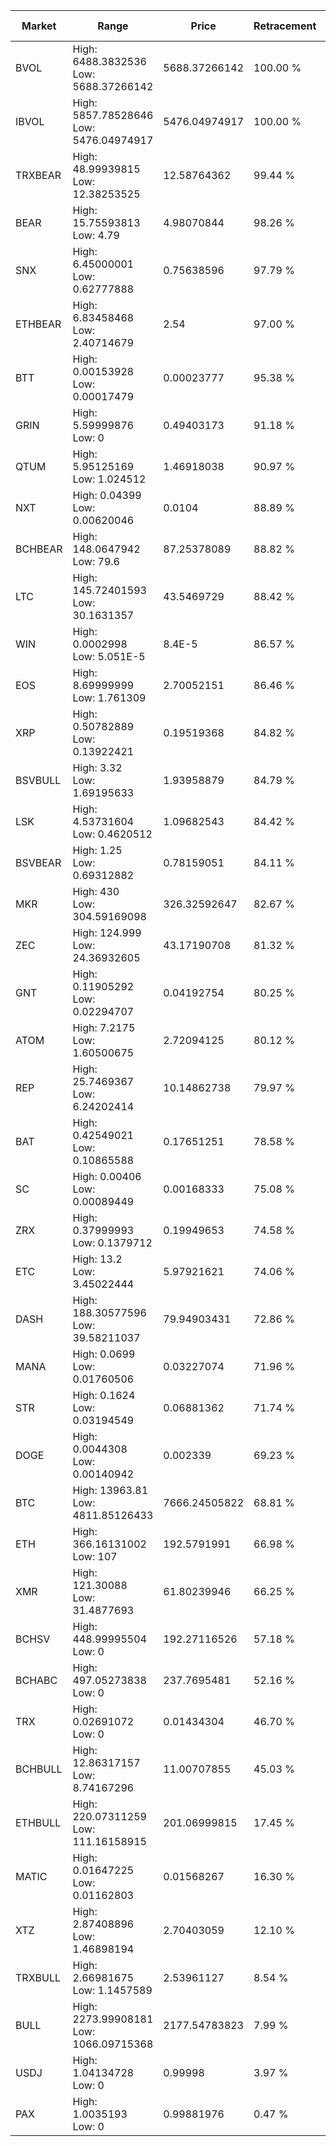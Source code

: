 | Market | Range | Price| Retracement | Doubles to 50% |
| --- | --- | --- | --- | --- |
| BVOL | High: 6488.3832536<br />Low: 5688.37266142 | 5688.37266142 | 100.00 % | 1.07 |
| IBVOL | High: 5857.78528646<br />Low: 5476.04974917 | 5476.04974917 | 100.00 % | 1.03 |
| TRXBEAR | High: 48.99939815<br />Low: 12.38253525 | 12.58764362 | 99.44 % | 2.44 |
| BEAR | High: 15.75593813<br />Low: 4.79 | 4.98070844 | 98.26 % | 2.06 |
| SNX | High: 6.45000001<br />Low: 0.62777888 | 0.75638596 | 97.79 % | 4.68 |
| ETHBEAR | High: 6.83458468<br />Low: 2.40714679 | 2.54 | 97.00 % | 1.82 |
| BTT | High: 0.00153928<br />Low: 0.00017479 | 0.00023777 | 95.38 % | 3.60 |
| GRIN | High: 5.59999876<br />Low: 0 | 0.49403173 | 91.18 % | 5.67 |
| QTUM | High: 5.95125169<br />Low: 1.024512 | 1.46918038 | 90.97 % | 2.37 |
| NXT | High: 0.04399<br />Low: 0.00620046 | 0.0104 | 88.89 % | 2.41 |
| BCHBEAR | High: 148.0647942<br />Low: 79.6 | 87.25378089 | 88.82 % | 1.30 |
| LTC | High: 145.72401593<br />Low: 30.1631357 | 43.5469729 | 88.42 % | 2.02 |
| WIN | High: 0.0002998<br />Low: 5.051E-5 | 8.4E-5 | 86.57 % | 2.09 |
| EOS | High: 8.69999999<br />Low: 1.761309 | 2.70052151 | 86.46 % | 1.94 |
| XRP | High: 0.50782889<br />Low: 0.13922421 | 0.19519368 | 84.82 % | 1.66 |
| BSVBULL | High: 3.32<br />Low: 1.69195633 | 1.93958879 | 84.79 % | 1.29 |
| LSK | High: 4.53731604<br />Low: 0.4620512 | 1.09682543 | 84.42 % | 2.28 |
| BSVBEAR | High: 1.25<br />Low: 0.69312882 | 0.78159051 | 84.11 % | 1.24 |
| MKR | High: 430<br />Low: 304.59169098 | 326.32592647 | 82.67 % | 1.13 |
| ZEC | High: 124.999<br />Low: 24.36932605 | 43.17190708 | 81.32 % | 1.73 |
| GNT | High: 0.11905292<br />Low: 0.02294707 | 0.04192754 | 80.25 % | 1.69 |
| ATOM | High: 7.2175<br />Low: 1.60500675 | 2.72094125 | 80.12 % | 1.62 |
| REP | High: 25.7469367<br />Low: 6.24202414 | 10.14862738 | 79.97 % | 1.58 |
| BAT | High: 0.42549021<br />Low: 0.10865588 | 0.17651251 | 78.58 % | 1.51 |
| SC | High: 0.00406<br />Low: 0.00089449 | 0.00168333 | 75.08 % | 1.47 |
| ZRX | High: 0.37999993<br />Low: 0.1379712 | 0.19949653 | 74.58 % | 1.30 |
| ETC | High: 13.2<br />Low: 3.45022444 | 5.97921621 | 74.06 % | 1.39 |
| DASH | High: 188.30577596<br />Low: 39.58211037 | 79.94903431 | 72.86 % | 1.43 |
| MANA | High: 0.0699<br />Low: 0.01760506 | 0.03227074 | 71.96 % | 1.36 |
| STR | High: 0.1624<br />Low: 0.03194549 | 0.06881362 | 71.74 % | 1.41 |
| DOGE | High: 0.0044308<br />Low: 0.00140942 | 0.002339 | 69.23 % | 1.25 |
| BTC | High: 13963.81<br />Low: 4811.85126433 | 7666.24505822 | 68.81 % | 1.22 |
| ETH | High: 366.16131002<br />Low: 107 | 192.5791991 | 66.98 % | 1.23 |
| XMR | High: 121.30088<br />Low: 31.4877693 | 61.80239946 | 66.25 % | 1.24 |
| BCHSV | High: 448.99995504<br />Low: 0 | 192.27116526 | 57.18 % | 1.17 |
| BCHABC | High: 497.05273838<br />Low: 0 | 237.7695481 | 52.16 % | 1.05 |
| TRX | High: 0.02691072<br />Low: 0 | 0.01434304 | 46.70 % | 0.00 |
| BCHBULL | High: 12.86317157<br />Low: 8.74167296 | 11.00707855 | 45.03 % | 0.00 |
| ETHBULL | High: 220.07311259<br />Low: 111.16158915 | 201.06999815 | 17.45 % | 0.00 |
| MATIC | High: 0.01647225<br />Low: 0.01162803 | 0.01568267 | 16.30 % | 0.00 |
| XTZ | High: 2.87408896<br />Low: 1.46898194 | 2.70403059 | 12.10 % | 0.00 |
| TRXBULL | High: 2.66981675<br />Low: 1.1457589 | 2.53961127 | 8.54 % | 0.00 |
| BULL | High: 2273.99908181<br />Low: 1066.09715368 | 2177.54783823 | 7.99 % | 0.00 |
| USDJ | High: 1.04134728<br />Low: 0 | 0.99998 | 3.97 % | 0.00 |
| PAX | High: 1.0035193<br />Low: 0 | 0.99881976 | 0.47 % | 0.00 |
